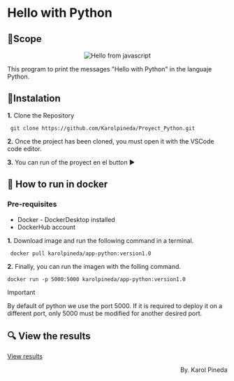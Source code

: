 # Hello with Python
## 🥇Scope
<p align="center">
    <img src="./public/img/content.png" alt="Hello from javascript">
</p>
This program to print the messages "Hello with Python" in the languaje Python.

## 📑Instalation
**1.** Clone the Repository
   ```
    git clone https://github.com/Karolpineda/Proyect_Python.git
   ```

**2.** Once the project has been cloned, you must open it with the VSCode code editor.

**3.** You can run of the proyect en el button ▶️

## 🐳 How to run in docker

### Pre-requisites
* Docker - DockerDesktop installed
* DockerHub account

**1.** Download image and run the following command in a terminal.
   ```
    docker pull karolpineda/app-python:version1.0
   ```
**2.**  Finally, you can run the imagen with the folling command.
   ```
docker run -p 5000:5000 karolpineda/app-python:version1.0

   ```

> [!IMPORTANT]
> By default of python we use the port 5000. If it is required to deploy it on a different port, only 5000 must be modified for another desired port.

## 🔍 View the results
[View results](#scope)

<p align="right">
By. Karol Pineda
</p>